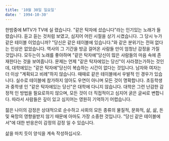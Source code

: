 ```yaml
---
title: '10월 30일 일요일'
date: ' 1994-10-30'
---
```

한밤중에 MTV가 TV에 실 렸습니다. "같은 탁자에 섰습니다"라는 인기있는 노래가 들렸습니다. 듣고 듣는 것처럼 보였고, 심지어 어린 시절을 상기 시켰습니다. 그 당시 누가 같은 테이블 이었습니까? "당신은 같은 테이블에 있습니다."와 같은 분위기는 전혀 없다는 인상은 없었습니다. 역사의 그 기간을 방금 걸어온 사람들 만이 엄청난 감정을 가질 것입니다. 모두는이 노래를 좋아하며 "같은 탁자에"당신이 많은 사람들의 마음 속에 존재한다는 것을 보여줍니다. 문제는 언제 "같은 탁자에있는 당신"이 사라졌는가하는 것인데, 대학에있는 "같은 탁자에"당신이 복습하는 시간이 없다는 것입니다. 남자와 여자는 더 이상 "계획되고 비례"하지 않습니다. 때때로 같은 테이블에서 우발적 인 경우가 있습니다. 실수로 테이블에 참가하지 않아도 우연이 아니며 모든 것이 명확합니다. 초등학생과 중학생 인 "같은 탁자에있는 당신"은 대학에 다니지 않습니다. 대학은 그런 난감한 감정적 인 방법을 필요로하지 않으며, 모든 것이 더 직접적이고 심지어 굵은 글씨로 변합니다. 따라서 사람들은 깊이 있고 심지어는 영원히 기억하기 어렵습니다.

젊은 나이의 감정은 상대적으로 순수하고 사회의 모든 종류의 물질적, 문화적, 삶, 삶, 돈 및 욕망의 영향을받지 않기 때문에 아마도 가장 소중한 것입니다. "당신 같은 테이블에서"에 대한 반응은이 감정의 감정 일 수 있습니다.

삶을 마치 듯이 양식을 계속 작성하십시오.

